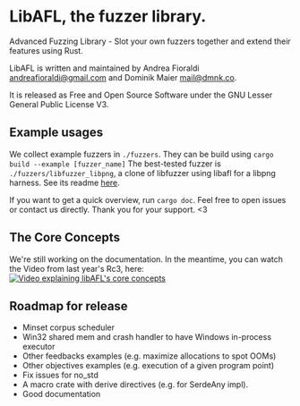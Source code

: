# LibAFL, the fuzzer library.

Advanced Fuzzing Library - Slot your own fuzzers together and extend their features using Rust.

LibAFL is written and maintained by Andrea Fioraldi <andreafioraldi@gmail.com> and Dominik Maier <mail@dmnk.co>.

It is released as Free and Open Source Software under the GNU Lesser General Public License V3.



## Example usages

We collect example fuzzers in `./fuzzers`. They can be build using `cargo build --example [fuzzer_name]`
The best-tested fuzzer is `./fuzzers/libfuzzer_libpng`, a clone of libfuzzer using libafl for a libpng harness.
See its readme [here](./fuzzers/libfuzzer_libpng/README.md).

If you want to get a quick overview, run `cargo doc`.
Feel free to open issues or contact us directly. Thank you for your support. <3

## The Core Concepts

We're still working on the documentation. In the meantime, you can watch the Video from last year's Rc3, here:
[![Video explaining libAFL's core concepts](http://img.youtube.com/vi/3RWkT1Q5IV0/0.jpg)](http://www.youtube.com/watch?v=3RWkT1Q5IV0 "Fuzzers Like LEGO")
## Roadmap for release

+ Minset corpus scheduler
+ Win32 shared mem and crash handler to have Windows in-process executor
+ Other feedbacks examples (e.g. maximize allocations to spot OOMs)
+ Other objectives examples (e.g. execution of a given program point)
+ Fix issues for no_std
+ A macro crate with derive directives (e.g. for SerdeAny impl).
+ Good documentation
